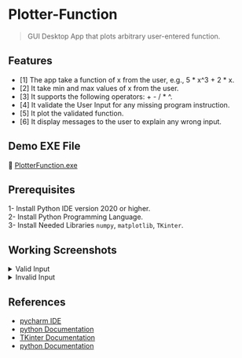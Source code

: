 
# Plotter-Function
> GUI Desktop App that plots arbitrary user-entered function.

## Features

- [1] The app take a function of x from the user, e.g., 5 * x^3 + 2 * x.
- [2] It take min and max values of x from the user.
- [3] It supports the following operators: + - / * ^.
- [4] It validate the User Input for any missing program instruction.
- [5] It plot the validated function.
- [6] It display messages to the user to explain any wrong input.

## Demo EXE File

🔸 [PlotterFunction.exe](PlotterFunction-exe-file/PlotterFunction.exe) <br>

## Prerequisites

1- Install Python IDE version 2020 or higher.<br/>
2- Install Python Programming Language.<br/>
3- Install Needed Libraries `numpy`, `matplotlib`, `TKinter`.<br/>


## Working Screenshots
<details>
  <summary>Valid Input</summary>
<p>

- **Equation: X^2**<BR>
![valid1](https://user-images.githubusercontent.com/52586356/166745255-07bc0fbc-b357-4d89-850b-bad4d9655d17.png)<BR>
  
- **Equation: 3**<BR>
![valid3](https://user-images.githubusercontent.com/52586356/166745746-bd8353c0-1269-404d-93d6-37122b6bbb33.png)<BR>

- **Equation: (x+5)/(x)**<BR>
![valid2](https://user-images.githubusercontent.com/52586356/166745381-99e83cbe-77b1-4b65-971e-ed1b2263ba44.png)<BR>
  
- **Equation: X**<BR>
![valid5](https://user-images.githubusercontent.com/52586356/166745865-0a2d5265-1c2a-4a8b-86d6-7f848b2af0bb.png)<BR>

  
</p>
</details>

 
<details>
  <summary>Invalid Input</summary>
<p>

- **Empty Cell**<BR>
![invalid1](https://user-images.githubusercontent.com/52586356/166746646-d3ba222b-bf7a-46d5-bb87-db99fb18f1d8.png)

- **Min/Max Digit Validation**<BR>
![invalid2](https://user-images.githubusercontent.com/52586356/166746818-e5afbec1-63e9-42d0-93a8-906e196e8dec.png)
  
- **Min X Less Than Max X**<BR>
![invalid3](https://user-images.githubusercontent.com/52586356/166746962-bd71b3a9-efb5-4260-ba1d-917bdf6ca129.png)

  
- **Missing Equation Operation**<BR>
![invalid4](https://user-images.githubusercontent.com/52586356/166747132-fe76e163-ad5d-4d76-8dde-5da764f4eb29.png)

- **Equation must be in X**<BR>
![invalid5](https://user-images.githubusercontent.com/52586356/166747391-3021e5fd-4d57-4f1a-8a6e-273d48a2dbb8.png)

- **Missing Equation Format**<BR>
![invalid6](https://user-images.githubusercontent.com/52586356/166747463-b15e23e2-7c4d-494c-a192-f0c8000b4b1b.png)

  
</p>
</details>



## References
- [pycharm IDE](https://www.jetbrains.com/pycharm/) <br>
- [python Documentation](https://www.python.org/doc/) <br>
- [TKinter Documentation](https://www.tutorialspoint.com/python3/python_gui_programming.htm) <br>
- [python Documentation](https://www.python.org/doc/) <br>
